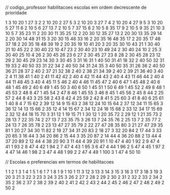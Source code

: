 // codigo_professor habilitacoes  escolas em ordem decrescente de prioridade

1 3  10 20 1 27 3
2 2  10 20 2 27 5
3 2  10 20 3 27 7
4 2  10 20 4 27 9
5 3  10 20 5 27 11
6 2  10 5 6 27 13
7 2  10 5 7 37 15
8 2  10 5 8 35 17
9 2  10 5 9 35 21
10 3  10 5 7 35 23
11 2  20 30 11 35 25
12 2  20 30 12 35 27
13 2  20 30 13 35 29
14 2  20 30 14 48 31
15 3  20 30 15 48 33
16 2  20 35 16 48 35
17 2  20 35 17 48 37
18 2  20 35 18 48 39
19 2  20 35 19 10 41
20 3  20 35 30 10 43
21 1  30 40 21 10 45
22 2  30 40 22 10 47
23 2  30 40 23 10 49
24 2  30 40 24 10 2
25 3  30 40 25 10 4
26 2  30 45 26 23 6
27 2  30 45 27 23 8
28 2  30 45 28 23 12
29 2  30 45 29 23 14
30 3  30 45 3 31 16
31 1  40 50 31 41 18
32 2  40 50 32 31 19
33 2  40 50 33 31 22
34 2  40 50 34 31 24
35 3  40 50 35 31 26
36 2  40 50 36 21 28
37 2  40 2 37 21 32
38 2  40 2 38 21 34
39 2  40 2 39 21 36
40 3  40 2 4 11 38
41 1  40 2 41 11 42
42 2  40 4 42 11 44
43 2  40 4 43 11 46
44 2  40 4 44 11 48
45 3  40 4 45 11 5
46 2  40 4 46 11 45
47 2  40 6 47 1 45
48 2  40 6 48 1 45
49 2  40 6 49 1 45
50 3  40 6 50 1 45
51 1  50 6 49 1 45
52 2  49 8 48 1 45
53 2  48 8 47 1 45
54 2  47 8 46 1 45
55 3  46 8 45 1 45
56 2  45 8 44 2 25
57 2  44 8 43 3 25
58 2  43 8 42 4 25
59 2  42 8 41 5 25
60 3  41 8 40 6 25
61 1  40 8 4 7 15
62 2  39 12 14 9 15
63 2  38 12 24 10 15
64 2  37 12 34 11 15
65 3  36 12 14 13 15
66 2  35 12 4 14 15
67 2  34 12 24 16 15
68 2  33 12 34 17 15
69 2  32 12 44 18 15
70 3  31 12 1 19 15
71 1  30 12 1 20 35
72 2  29 12 1 21 35
73 2  28 13 7 22 35
74 2  27 13 7 23 35
75 3  26 13 7 24 35
76 2  25 13 7 2 35
77 2  24 13 7 26 35
78 2  23 13 47 27 35
79 2  22 27 47 28 35
80 3  21 27 47 29 35
81 1  20 27 34 30 11
82 2  19 27 34 31 20
83 2  18 27 3 32 20
84 2  17 44 3 33 20
85 3  16 44 3 34 20
86 2  15 44 3 35 20
87 2  14 44 4 36 20
88 2  13 44 4 37 20
89 2  12 44 4 38 20
90 3  11 44 4 39 20
91 1  10 47 4 40 1
92 2  9 47 4 41 1
93 2  8 47 4 42 1
94 2  7 47 4 43 1
95 3  6 47 4 44 1
96 2  5 47 4 45 1
97 2  4 47 14 46 1
98 2  3 47 4 48 1
99 2  2 47 4 49 1
100 3  1 47 4 50 10

// Escolas e preferencias em termos de habilitacoes 

1 1
2 1
3 1
4 1
5 1
6 1
7 1
8 1
9 1
10 1
11 3
12 3
13 3
14 3
15 3
16 3
17 3
18 3
19 3
20 3
21 3
22 3
23 3
24 3
25 3
26 2
27 2
28 2
29 2
30 2
31 2
32 2
33 2
34 2
35 2
36 2
37 2
38 2
39 2
40 2
41 2
42 2
43 2
44 2
45 2
46 2
47 2
48 2
49 2
50 2

